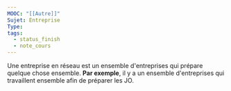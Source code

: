 ```yaml
---
MOOC: "[[Autre]]"
Sujet: Entreprise
Type: 
tags:
  - status_finish
  - note_cours
---
```

Une entreprise en réseau est un ensemble d'entreprises qui prépare quelque chose ensemble. **Par exemple**, il y a un ensemble d'entreprises qui travaillent ensemble afin de préparer les JO.